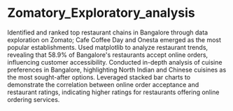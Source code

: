 # Zomatory_Exploratory_analysis
Identified and ranked top restaurant chains in Bangalore through data exploration on Zomato; Cafe Coffee Day and Onesta emerged as the most popular establishments.
Used matplotlib to analyze restaurant trends, revealing that 58.9% of Bangalore's restaurants accept online orders, influencing customer accessibility.
Conducted in-depth analysis of cuisine preferences in Bangalore, highlighting North Indian and Chinese cuisines as the most sought-after options.
Leveraged stacked bar charts to demonstrate the correlation between online order acceptance and restaurant ratings, indicating higher ratings for restaurants offering online ordering services.
